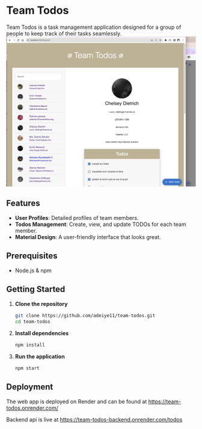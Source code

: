 # Team Todos

Team Todos is a task management application designed for a group of people to keep track of their tasks seamlessly. 
![Team Todos](./docs/screenshot.jpeg)

## Features

- **User Profiles**: Detailed profiles of team members.
- **Todos Management**: Create, view, and update TODOs for each team member.
- **Material Design**: A user-friendly interface that looks great.

## Prerequisites

- Node.js & npm

## Getting Started

1. **Clone the repository**
    ```bash
    git clone https://github.com/adeiye11/team-todos.git
    cd team-todos
    ```

2. **Install dependencies**
    ```bash
    npm install
    ```

4. **Run the application**
    ```bash
    npm start
    ```

## Deployment

The web app is deployed on Render and can be found at https://team-todos.onrender.com/

Backend api is live at https://team-todos-backend.onrender.com/todos
